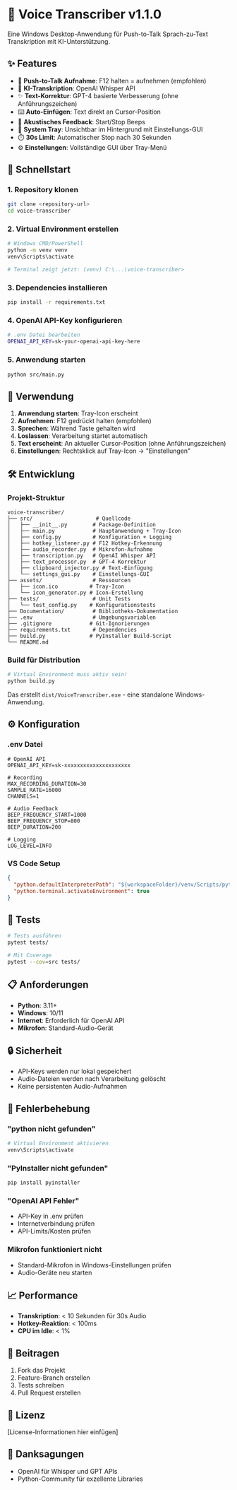# 🎤 Voice Transcriber v1.1.0

Eine Windows Desktop-Anwendung für Push-to-Talk Sprach-zu-Text Transkription mit
KI-Unterstützung.

## ✨ Features

- 🎤 **Push-to-Talk Aufnahme**: F12 halten = aufnehmen (empfohlen)
- 🤖 **KI-Transkription**: OpenAI Whisper API
- ✨ **Text-Korrektur**: GPT-4 basierte Verbesserung (ohne Anführungszeichen)
- ⌨️ **Auto-Einfügen**: Text direkt an Cursor-Position
- 🔔 **Akustisches Feedback**: Start/Stop Beeps
- 📍 **System Tray**: Unsichtbar im Hintergrund mit Einstellungs-GUI
- ⏱️ **30s Limit**: Automatischer Stop nach 30 Sekunden
- ⚙️ **Einstellungen**: Vollständige GUI über Tray-Menü

## 🚀 Schnellstart

### 1. Repository klonen

```bash
git clone <repository-url>
cd voice-transcriber
```

### 2. Virtual Environment erstellen

```bash
# Windows CMD/PowerShell
python -m venv venv
venv\Scripts\activate

# Terminal zeigt jetzt: (venv) C:\...\voice-transcriber>
```

### 3. Dependencies installieren

```bash
pip install -r requirements.txt
```

### 4. OpenAI API-Key konfigurieren

```bash
# .env Datei bearbeiten
OPENAI_API_KEY=sk-your-openai-api-key-here
```

### 5. Anwendung starten

```bash
python src/main.py
```

## 🎯 Verwendung

1. **Anwendung starten**: Tray-Icon erscheint
2. **Aufnehmen**: F12 gedrückt halten (empfohlen)
3. **Sprechen**: Während Taste gehalten wird
4. **Loslassen**: Verarbeitung startet automatisch
5. **Text erscheint**: An aktueller Cursor-Position (ohne Anführungszeichen)
6. **Einstellungen**: Rechtsklick auf Tray-Icon → "Einstellungen"

## 🛠️ Entwicklung

### Projekt-Struktur

```
voice-transcriber/
├── src/                    # Quellcode
│   ├── __init__.py        # Package-Definition
│   ├── main.py            # Hauptanwendung + Tray-Icon
│   ├── config.py          # Konfiguration + Logging
│   ├── hotkey_listener.py # F12 Hotkey-Erkennung
│   ├── audio_recorder.py  # Mikrofon-Aufnahme
│   ├── transcription.py   # OpenAI Whisper API
│   ├── text_processor.py  # GPT-4 Korrektur
│   ├── clipboard_injector.py # Text-Einfügung
│   └── settings_gui.py    # Einstellungs-GUI
├── assets/                # Ressourcen
│   ├── icon.ico          # Tray-Icon
│   └── icon_generator.py # Icon-Erstellung
├── tests/                 # Unit Tests
│   └── test_config.py    # Konfigurationstests
├── Documentation/         # Bibliotheks-Dokumentation
├── .env                   # Umgebungsvariablen
├── .gitignore            # Git-Ignorierungen
├── requirements.txt       # Dependencies
├── build.py              # PyInstaller Build-Script
└── README.md
```

### Build für Distribution

```bash
# Virtual Environment muss aktiv sein!
python build.py
```

Das erstellt `dist/VoiceTranscriber.exe` - eine standalone Windows-Anwendung.

## ⚙️ Konfiguration

### .env Datei

```env
# OpenAI API
OPENAI_API_KEY=sk-xxxxxxxxxxxxxxxxxxxxx

# Recording
MAX_RECORDING_DURATION=30
SAMPLE_RATE=16000
CHANNELS=1

# Audio Feedback
BEEP_FREQUENCY_START=1000
BEEP_FREQUENCY_STOP=800
BEEP_DURATION=200

# Logging
LOG_LEVEL=INFO
```

### VS Code Setup

```json
{
  "python.defaultInterpreterPath": "${workspaceFolder}/venv/Scripts/python.exe",
  "python.terminal.activateEnvironment": true
}
```

## 🧪 Tests

```bash
# Tests ausführen
pytest tests/

# Mit Coverage
pytest --cov=src tests/
```

## 📋 Anforderungen

- **Python**: 3.11+
- **Windows**: 10/11
- **Internet**: Erforderlich für OpenAI API
- **Mikrofon**: Standard-Audio-Gerät

## 🔒 Sicherheit

- API-Keys werden nur lokal gespeichert
- Audio-Dateien werden nach Verarbeitung gelöscht
- Keine persistenten Audio-Aufnahmen

## 🐛 Fehlerbehebung

### "python nicht gefunden"

```bash
# Virtual Environment aktivieren
venv\Scripts\activate
```

### "PyInstaller nicht gefunden"

```bash
pip install pyinstaller
```

### "OpenAI API Fehler"

- API-Key in .env prüfen
- Internetverbindung prüfen
- API-Limits/Kosten prüfen

### Mikrofon funktioniert nicht

- Standard-Mikrofon in Windows-Einstellungen prüfen
- Audio-Geräte neu starten

## 📈 Performance

- **Transkription**: < 10 Sekunden für 30s Audio
- **Hotkey-Reaktion**: < 100ms
- **CPU im Idle**: < 1%

## 🤝 Beitragen

1. Fork das Projekt
2. Feature-Branch erstellen
3. Tests schreiben
4. Pull Request erstellen

## 📄 Lizenz

[License-Informationen hier einfügen]

## 🙏 Danksagungen

- OpenAI für Whisper und GPT APIs
- Python-Community für exzellente Libraries
